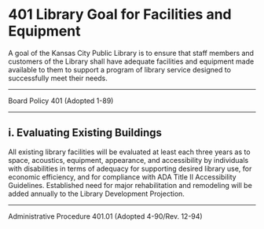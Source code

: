 # 401 Library Goal for Facilities and Equipment

A goal of the Kansas City Public Library is to ensure that staff members and customers of the Library shall have adequate facilities and equipment made available to them to support a program of library service designed to successfully meet their needs.

---

Board Policy 401 (Adopted 1-89)

---

## i. Evaluating Existing Buildings

All existing library facilities will be evaluated at least each three years as to space, acoustics, equipment, appearance, and accessibility by individuals with disabilities in terms of adequacy for supporting desired library use, for economic efficiency, and for compliance with ADA Title II Accessibility Guidelines. Established need for major rehabilitation and remodeling will be added annually to the Library Development Projection.

---

Administrative Procedure 401.01 (Adopted 4-90/Rev. 12-94)
